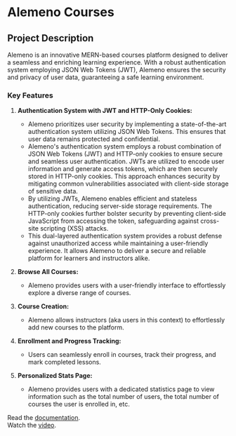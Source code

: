 # Alemeno Courses

## Project Description

Alemeno is an innovative MERN-based courses platform designed to deliver a seamless and enriching learning experience. With a robust authentication system employing JSON Web Tokens (JWT), Alemeno ensures the security and privacy of user data, guaranteeing a safe learning environment.

### Key Features

1. **Authentication System with JWT and HTTP-Only Cookies:**
    - Alemeno prioritizes user security by implementing a state-of-the-art authentication system utilizing JSON Web Tokens. This ensures that user data remains protected and confidential.
    - Alemeno's authentication system employs a robust combination of JSON Web Tokens (JWT) and HTTP-only cookies to ensure secure and seamless user authentication. JWTs are utilized to encode user information and generate access tokens, which are then securely stored in HTTP-only cookies. This approach enhances security by mitigating common vulnerabilities associated with client-side storage of sensitive data.
    - By utilizing JWTs, Alemeno enables efficient and stateless authentication, reducing server-side storage requirements. The HTTP-only cookies further bolster security by preventing client-side JavaScript from accessing the token, safeguarding against cross-site scripting (XSS) attacks.
    - This dual-layered authentication system provides a robust defense against unauthorized access while maintaining a user-friendly experience. It allows Alemeno to deliver a secure and reliable platform for learners and instructors alike.

2. **Browse All Courses:**
    - Alemeno provides users with a user-friendly interface to effortlessly explore a diverse range of courses.

3. **Course Creation:**
    - Alemeno allows instructors (aka users in this context) to effortlessly add new courses to the platform.

4. **Enrollment and Progress Tracking:**
    - Users can seamlessly enroll in courses, track their progress, and mark completed lessons.

5. **Personalized Stats Page:**
    - Alemeno provides users with a dedicated statistics page to view information such as the total number of users, the total number of courses the user is enrolled in, etc.

Read the [documentation](https://www.notion.so/ALEMENO-COURSES-CHALLENGE-726f3097d3714ac5a2e905802c14ada5?pvs=4).  
Watch the [video](https://www.loom.com/share/8df0eeb62cbd491dac7aaf4c8686f39a?sid=31988f02-386f-4019-a1ed-d16100ad223e).
